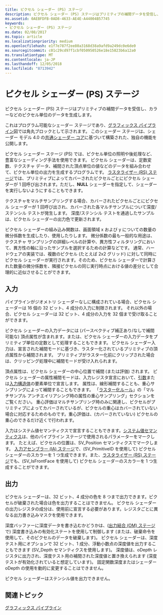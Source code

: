 ```yaml
---
title: ピクセル シェーダー (PS) ステージ
description: ピクセル シェーダー (PS) ステージはプリミティブの補間データを受信し、カラーなどのピクセル単位のデータを生成します。
ms.assetid: 0AEBFDFB-0AD8-4633-AE4E-A44004B57745
keywords:
- ピクセル シェーダー (PS) ステージ
ms.date: 02/08/2017
ms.topic: article
ms.localizationpriority: medium
ms.openlocfilehash: e1f7e787f2ee80a3168d38a9afd9a249dc0e6de0
ms.sourcegitcommit: c01c29cd97f1cbf050950526e18e15823b6a12a0
ms.translationtype: MT
ms.contentlocale: ja-JP
ms.lasthandoff: 12/05/2018
ms.locfileid: "8713942"
---
```

# <a name="pixel-shader-ps-stage"></a>ピクセル シェーダー (PS) ステージ


ピクセル シェーダー (PS) ステージはプリミティブの補間データを受信し、カラーなどのピクセル単位のデータを生成します。

これはプログラム可能なシェーダー ステージであり、[グラフィックス パイプライン](graphics-pipeline.md)図では角丸ブロックとして示されます。 このシェーダー ステージは、シェーダー モデル 4.0 の[共通シェーダー コア](https://msdn.microsoft.com/library/windows/desktop/bb509580)に基づいて構築された、独自の機能を公開します。

ピクセル シェーダー ステージ (PS) では、ピクセル単位の照明や後処理など、豊富なシェーディング手法を使用できます。 ピクセル シェーダーは、定数変数、テクスチャ データ、補間された頂点単位の値などのデータを組み合わせて、ピクセル単位の出力を生成するプログラムです。 [ラスタライザー (RS) ステージ](rasterizer-stage--rs-.md)では、プリミティブによってカバーされたピクセルごとにピクセル シェーダーが 1 回呼び出されます。ただし、**NULL** シェーダーを指定して、シェーダーを実行しないようにすることもできます。

テクスチャをマルチサンプリングする場合、カバーされたピクセルごとにピクセル シェーダーが 1 回呼び出され、カバーされた各マルチサンプルについて深度/ステンシル テストが発生します。 深度/ステンシル テストを通過したサンプルは、ピクセル シェーダーの出力色で更新されます。

ピクセル シェーダーの組み込み関数は、画面領域 x および y についての数量の微分係数を生成したり、使用したりします。 微分係数の最も一般的な用途は、テクスチャ サンプリングの詳細レベルの計算や、異方性フィルタリングにおいて、異方性の軸に沿ったサンプルを選択するための計算などです。 通常、ハードウェアの実装では、複数のピクセル (たとえば 2x2 グリッド) に対して同時にピクセル シェーダーが実行されます。そのため、ピクセル シェーダーで計算された数量の微分係数を、隣接ピクセルの同じ実行時点における値の差分として合理的に近似させることができます。

## <a name="span-idinputsspanspan-idinputsspanspan-idinputsspaninputs"></a><span id="Inputs"></span><span id="inputs"></span><span id="INPUTS"></span>入力


パイプラインがジオメトリ シェーダーなしに構成されている場合、ピクセル シェーダーは 16 個の 32 ビット、4 成分の入力に制限されます。 それ以外の場合、ピクセル シェーダーは 32 ビット、4 成分の入力を 32 個まで受け取ることができます。

ピクセル シェーダーの入力データには (パースペクティブ補正あり/なしで補間可能な) 頂点属性が含まれます。または、ピクセル シェーダーの入力データをプリミティブ単位の定数として処理することもできます。 ピクセル シェーダー入力は、宣言された補間モードに基づき、ラスター化されているプリミティブの頂点属性から補間されます。 プリミティブがラスター化前にクリップされた場合は、クリッピング処理中に補間モードが受け入れられます。

頂点属性は、ピクセル シェーダーの中心位置で補間 (または評価) されます。 ピクセル シェーダーの属性補間モードは、入力レジスタ宣言において、[引数](https://msdn.microsoft.com/library/windows/desktop/bb509606)または[入力構造体](https://msdn.microsoft.com/library/windows/desktop/bb509668)の要素単位で宣言します。 属性は、線形補間することも、重心サンプリングによって補間することもできます。 「[ラスター化ルール](rasterization-rules.md)」の「マルチサンプル アンチエイリアシング時の属性の重心サンプリング」セクションをご覧ください。 重心評価はマルチサンプリング時のみに関連し、ピクセルがプリミティブによってカバーされているが、ピクセルの重心はカバーされていない場合に対応するためのものです。重心評価は、(カバーされていない) ピクセルの重心のできるだけ近くで行われます。

入力はシステム値セマンティクスで宣言することもできます。[システム値セマンティクス](https://msdn.microsoft.com/library/windows/desktop/bb509647)は、他のパイプライン ステージで使用されるパラメーターをマークします。 たとえば、ピクセルの位置は、SV\_Position セマンティクスでマークします。 [入力アセンブラー (IA) ステージ](input-assembler-stage--ia-.md)で、(SV\_PrimitiveID を使用して) ピクセル シェーダーのスカラーを 1 つ生成できます。また、[ラスタライザー (RS) ステージ](rasterizer-stage--rs-.md)でも、(SV\_IsFrontFace を使用して) ピクセル シェーダーのスカラーを 1 つ生成することができます。

## <a name="span-idoutputsspanspan-idoutputsspanspan-idoutputsspanoutputs"></a><span id="Outputs"></span><span id="outputs"></span><span id="OUTPUTS"></span>出力


ピクセル シェーダーは、32 ビット、4 成分の色を 8 つまで出力できます。ピクセルが破棄された場合は色を出力することはできません。 ピクセル シェーダーの出力レジスタの成分は、使用前に宣言する必要があります。レジスタごとに異なる出力書き込みマスクを使用できます。

深度バッファーに深度データを書き込むかどうかは、([出力結合 (OM) ステージ](output-merger-stage--om-.md)で) 深度書き込みの有効化ステートを使用して制御します (または、破棄命令を使用して、そのピクセルのデータを破棄します)。 ピクセル シェーダーは、深度テスト用にオプションで 32 ビット、1 成分、浮動小数点の深度値を出力することもできます (SV\_Depth セマンティクスを使用します)。 深度値は、oDepth レジスタに出力され、深度テスト用の補間された深度値と置き換えられます (深度テストが有効化されていると想定しています)。 固定関数深度またはシェーダー oDepth の使用を動的に変更することはできません。

ピクセル シェーダーはステンシル値を出力できません。

## <a name="span-idrelated-topicsspanrelated-topics"></a><span id="related-topics"></span>関連トピック


[グラフィックス パイプライン](graphics-pipeline.md)

 

 




